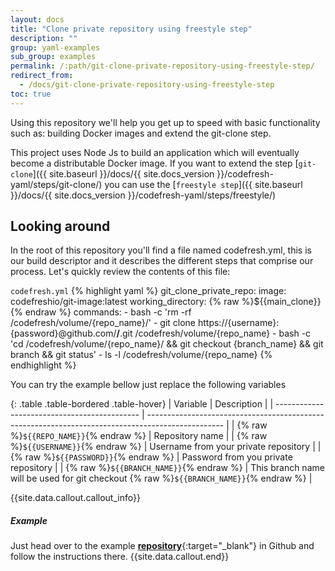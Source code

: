```yaml
---
layout: docs
title: "Clone private repository using freestyle step"
description: ""
group: yaml-examples
sub_group: examples
permalink: /:path/git-clone-private-repository-using-freestyle-step/
redirect_from:
  - /docs/git-clone-private-repository-using-freestyle-step
toc: true
---
```

Using this repository we'll help you get up to speed with basic functionality such as: building Docker images and extend the git-clone step.

This project uses Node Js to build an application which will eventually become a distributable Docker image.
If you want to extend the step [```git-clone```]({{ site.baseurl }}/docs/{{ site.docs_version }}/codefresh-yaml/steps/git-clone/) you can use the [```freestyle step```]({{ site.baseurl }}/docs/{{ site.docs_version }}/codefresh-yaml/steps/freestyle/)

## Looking around
In the root of this repository you'll find a file named codefresh.yml, this is our build descriptor and it describes the different steps that comprise our process. Let's quickly review the contents of this file:

  `codefresh.yml`
{% highlight yaml %}
git_clone_private_repo:
      image: codefreshio/git-image:latest
      working_directory: {% raw %}${{main_clone}}{% endraw %}
      commands:
        - bash -c 'rm -rf /codefresh/volume/{repo_name}/'
        - git clone https://{username}:{password}@github.com/**/**.git /codefresh/volume/{repo_name}
        - bash -c 'cd /codefresh/volume/{repo_name}/ && git checkout {branch_name} && git branch && git status'
        - ls -l /codefresh/volume/{repo_name}
{% endhighlight %}

You can try the example bellow just replace the following variables

{: .table .table-bordered .table-hover}
| Variable                                     | Description                                                                                       |
| -------------------------------------------- | ------------------------------------------------------------------------------------------------- |
| {% raw %}```${{REPO_NAME}}```{% endraw %}    | Repository name                                                                                   |
| {% raw %}```${{USERNAME}}```{% endraw %}     | Username from your private repository                                                             |
| {% raw %}```${{PASSWORD}}```{% endraw %}     | Password from you private repository                                                              |
| {% raw %}```${{BRANCH_NAME}}```{% endraw %}  | This branch name will be used for git checkout {% raw %}```${{BRANCH_NAME}}```{% endraw %}        |

{{site.data.callout.callout_info}}
##### Example

Just head over to the example [**repository**](https://github.com/codefreshdemo/cf-example-extend-git-clone-step){:target="_blank"} in Github and follow the instructions there. 
{{site.data.callout.end}}
